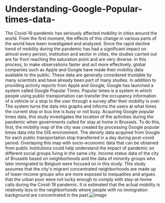 # Understanding-Google-Popular-times-data-
The Covid-19 pandemic has seriously affected mobility in cities around the world. 
From the first moment, the effects of this change in various parts of the world have been investigated and analyzed. Since the rapid decline trend of mobility during the pandemic has had a significant impact on almost every person, institution and sector in cities, the studies carried out are far from reaching the saturation point and are very diverse. In this process, to make observations faster and act more effectively, global companies such as Apple and Google have made their mobility data available to the public. These data are generally considered trustable by many scientists and have already been part of many studies. In addition to providing activity reports from Apple and Google, Google has launched a system called Google Popular Times. Popular times is a system in which people using public transportation can transfer the occupancy information of a vehicle or a stop to the user through a survey after their mobility is over. The system turns the data into graphs and informs the users at what times the current stop or bus line is busy or not busy.  Acquiring Google popular times data, this study investigates the location of the activities during the pandemic when governments called for stay at home in Brussels. To do this, first, the mobility map of the city was created by processing Google popular times data into the GIS environment. The density data acquired from Google for each public transportation stop transferred in a day during post-covid period. Overlaying this map with socio-economic data that can be obtained from public institutions could help understand the impact of pandemic on different social groups living in the same city. Income status data of the city of Brussels based on neighborhoods and the data of minority groups who later immigrated to Belgium were focused on in this study. This study assumes that the city's migrant concentrated neighborhoods are made up of lower-income groups who are more exposed to inequalities and argues that the urban poor were not lucky enough to comply with stay-at-home calls during the Covid-19 pandemic. It is estimated that the actual mobility is relatively less in the neighborhoods where people with no immigration background are concentrated in the past.![image](https://user-images.githubusercontent.com/103173882/177544697-9789f83c-99de-4946-9762-d76e997b266b.png)
